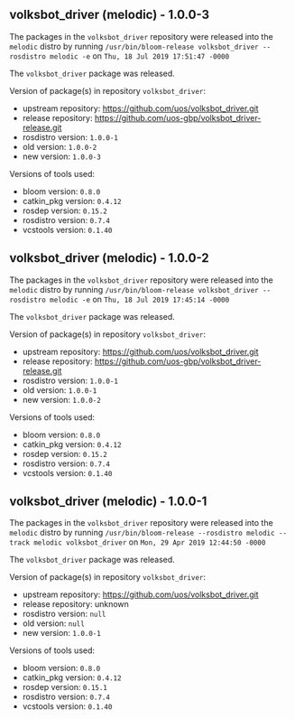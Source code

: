 ## volksbot_driver (melodic) - 1.0.0-3

The packages in the `volksbot_driver` repository were released into the `melodic` distro by running `/usr/bin/bloom-release volksbot_driver --rosdistro melodic -e` on `Thu, 18 Jul 2019 17:51:47 -0000`

The `volksbot_driver` package was released.

Version of package(s) in repository `volksbot_driver`:

- upstream repository: https://github.com/uos/volksbot_driver.git
- release repository: https://github.com/uos-gbp/volksbot_driver-release.git
- rosdistro version: `1.0.0-1`
- old version: `1.0.0-2`
- new version: `1.0.0-3`

Versions of tools used:

- bloom version: `0.8.0`
- catkin_pkg version: `0.4.12`
- rosdep version: `0.15.2`
- rosdistro version: `0.7.4`
- vcstools version: `0.1.40`


## volksbot_driver (melodic) - 1.0.0-2

The packages in the `volksbot_driver` repository were released into the `melodic` distro by running `/usr/bin/bloom-release volksbot_driver --rosdistro melodic -e` on `Thu, 18 Jul 2019 17:45:14 -0000`

The `volksbot_driver` package was released.

Version of package(s) in repository `volksbot_driver`:

- upstream repository: https://github.com/uos/volksbot_driver.git
- release repository: https://github.com/uos-gbp/volksbot_driver-release.git
- rosdistro version: `1.0.0-1`
- old version: `1.0.0-1`
- new version: `1.0.0-2`

Versions of tools used:

- bloom version: `0.8.0`
- catkin_pkg version: `0.4.12`
- rosdep version: `0.15.2`
- rosdistro version: `0.7.4`
- vcstools version: `0.1.40`


## volksbot_driver (melodic) - 1.0.0-1

The packages in the `volksbot_driver` repository were released into the `melodic` distro by running `/usr/bin/bloom-release --rosdistro melodic --track melodic volksbot_driver` on `Mon, 29 Apr 2019 12:44:50 -0000`

The `volksbot_driver` package was released.

Version of package(s) in repository `volksbot_driver`:

- upstream repository: https://github.com/uos/volksbot_driver.git
- release repository: unknown
- rosdistro version: `null`
- old version: `null`
- new version: `1.0.0-1`

Versions of tools used:

- bloom version: `0.8.0`
- catkin_pkg version: `0.4.12`
- rosdep version: `0.15.1`
- rosdistro version: `0.7.4`
- vcstools version: `0.1.40`


